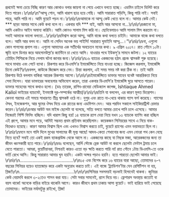 প্রথমেই ক্ষমা চেয়ে নিচ্ছি কারণ আর কোথাও বলার জায়গা না পেয়ে এখানে বলতে হচ্ছে। এডমিন চাইলে ডিলিট করে দিতে পারেন।\r\n\r\n“আম্মু শোন, আমি খারাপ ছাত্র হয়ে গেছি। আমি সারারাত পড়িসি, কিন্তু পারি নাই। সবাই পারে, আমি পারি না। আমি বুয়েটে পড়ব না।\r\n\r\nআমাকে না আম্মু কেউ খেতে বলে না। আমার কেউ নেই। *** ছাড়া আমার সাথে কেউ কথা বলে না। একবার যদি *** যাই, আমি আর আসবো না...\r\n\r\nজানো মা, আমি একটাও আইন অমান্য করিনি। আমি কোনও সালাম মিস করি না। ছোটবেলায়ও আমি সালাম মিস করতাম না। সবাই আমাকে ভালো বলতো...\r\n\r\nবিশ্বাস করো আম্মু, আমি বাজে কথা বলতে চাইনি। আমাকে বাজে কথা বলতে বলে। আমি আর বলব না। আমি না সেদিন অনেক ভয় পাইসি! সারারাত ঘুমাইনি আম্মু...।”\r\n\r\nনা, এগুলো কোন পাগলের প্রলাপ নয়। এগুলো আমাদের এক সতীর্থের অবচেতন মনের কথা। ৯ এপ্রিল ২০১৭। রাত পৌনে ১০টা। স্মৃতি হলে ডিনার করে আহসানউল্লা’র ক্যান্টিনে চা খেতে আসি। যাওয়ার পথে ইউকসু’র সামনে জটলা। ১২ ব্যাচের তৌহিদ শিশিরকে নিয়ে গেলাম ঘটনা জানার জন্য।\r\n\r\n১৬ ব্যাচের একজনের হঠাৎ প্রচন্ড শ্বাসকষ্ট শুরু হয়েছে। সাথে মাথায় এবং পেটে ব্যাথা। রিকশায় করে ডিএমসি’র ইমার্জেন্সিতে নিয়ে যাওয়া হচ্ছে। জিজ্ঞেস করলাম, ইমার্জেন্সি চিনো কেউ?\r\nবলল, কাউকে জিজ্ঞেস করে নেব। চিন্তা করলাম, এই সময় সময় নষ্ট করা ঠিক না। তাই আমি রিকশায় উঠে বললাম বাকিরা আরেক রিকশায় আসো।\r\n\r\nইমার্জেন্সিতে ডাক্তার সাহেব যথেষ্ট আন্তরিকতা নিয়ে সেবা দিলেন। যারা ডাক্তারের অবহেলার অভিযোগ করেন, তারা একবার ডিএমসি’র ইমার্জেন্সি ঘুরে আসতে পারেন। ডাক্তার সাহেবের সাথে কথাও হলো। (ডাঃ তারেক, রাগিব-রাবেয়া মেডিক্যাল কলেজ, Ishtiaque Ahmed Kallol ভাইয়ের ব্যাচমেট, ইনফ্যাক্ট দূর-সম্পর্কের আত্মীয়)\r\n\r\nতিনি যা বললেন, এর কারণ মূলত ডিপ্রেশন। কেননা গরমের এই সময়ে সাধারণত তীব্র শ্বাসকষ্ট ওঠে না। দুপুর এবং রাতে না-খেয়ে থাকায় গ্যাস ফর্ম করেছে। গ্যাসের ঔষধ, ইনজেকশন, আর ঘুমের ঔষধ দিয়ে এক রাতের জন্য এডমিশন দেন। আর পরদিন সকালে সাইকিয়াট্রিস্ট রেফার করেন।\r\n\r\nআর আউট অব মাইন্ড ছেলেটা যা বলেছে, সত্যি বলতে আমার চোখে পানি চলে এসেছে। আমার নিজেরই গিল্টি ফিলিং হচ্ছিল। যদি খারাপ কিছু হয়! ১৪ ব্যাচকে র‍্যাগ দেয়া নিয়ে যখন ১৩ ব্যাচকে ব্যাশিং করা হচ্ছিল এই গ্রুপে, আমার মনে পড়ে, আমিই সম্ভবত প্রথম প্রতিবাদ করেছিলাম। কয়েকজন সিনিয়রের সাথে এ নিয়ে বাক-বিতণ্ডাও হয়েছে। কারণ আমার বিশ্বাস ছিল এবং এখনও বিশ্বাস করতে চাই, বুয়েটে র‍্যাগের এমন ভয়াবহতা ছিল না।\r\n\r\nমনে মনে গালি দিলে মুখের সালামের কী মূল্য আছে! আদব-কেতা শেখানোর জন্য এমন নোংরা পথ কেন বেছে নিতে হবে? সবাই তো একই রকম ব্যাকগ্রাউন্ড থেকে আসে না। একজনের কাছে যা নিছক মজা, আরেকজনের জন্য তা জীবন ধ্বংসকারী হতে পারে।\r\n\r\nডঃ বলেছেন, আর্লি স্টেজে ব্রেক আউট না করলে ছেলেটা মেন্টাল ট্রমায় চলে যেতে পারতো। আমরা, বুয়েটিয়ানরা, নিশ্চয়ই কারও এতো বড় ক্ষতি করতে পারি না! রাত পৌনে ১টায় ডিএমসি-তে ওকে ভর্তি রেখে আসি। কিন্তু সারারাত আমার ঘুম হয়নি। একটা অক্ষর পড়াও হয়নি। হতে পারতো ছেলেটা আমার ভাই।\r\n\r\n..........................................\r\n১৫ এবং বিশেষ করে ১৬ ব্যাচের যারা আছো, তোমাদের ৬-৭ বছরের সিনিয়র হয়েও হাতজোড় করে একটা অনুরোধ করতে চাই। এই বাজে ‘ট্র্যাডিশন’টার যেন রেপিটিশন না হয়, প্লিজ!\r\n...........................................\r\n\r\nসিনিয়র সবসময়ই বড়ভাই হিসাবেই থাকবা। জুনিয়র কেউ বেয়াদবি করলে ৩-২তেও শাসন করা যায়। সেটা সবার সামনেই, র‍্যাগ দিয়ে নয়। ফ্রেশারস অবস্থায় কতোই বা বয়স থাকে! অনেকে বাড়ির বাইরে থাকেনি আগে। কারও জীবনে প্রথম ঢাকায় আসা বুয়েটে। ভাই হারিয়ে ভাই পেয়েছে তোমাদের। ভাইয়ের মর্যাদাটুকু রাইখো, প্লিজ!